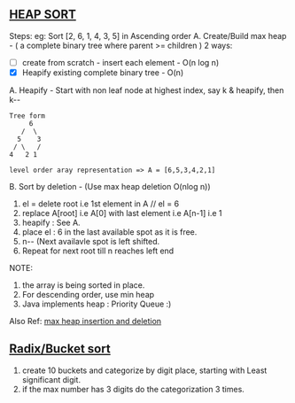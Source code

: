 



## [HEAP SORT](https://www.youtube.com/watch?v=Q_eia3jC9Ts)
Steps:
eg: Sort [2, 6, 1, 4, 3, 5] in Ascending order 
A. Create/Build max heap -  ( a complete binary tree where parent >= children )
 2 ways: 
 - [ ] create from scratch - insert each element - O(n log n) 
 - [x] Heapify existing complete binary tree - O(n)
      
A. Heapify - Start with non leaf node at highest index, say k & heapify, then k--
```
Tree form
     6     
   /  \
  5    3
 / \   / 
4   2 1
```
```
level order aray representation => A = [6,5,3,4,2,1]
```
B. Sort by deletion  - (Use max heap deletion O(nlog n))
 1. el = delete root i.e 1st element in A // el = 6
 2. replace A[root] i.e A[0] with last element i.e A[n-1] i.e 1 
 3. heapify : See A.
 4. place el : 6 in the last available spot as it is free. 
 5. n-- (Next availavle spot is left shifted.
 6. Repeat for next root till n reaches left end

NOTE: 
1. the array is being sorted in place.
2. For descending order, use min heap
3. Java implements heap : Priority Queue :)
    
Also Ref: [max heap insertion and deletion](https://www.youtube.com/watch?v=NEtwJASLU8Q&t=969s)

## [Radix/Bucket sort](https://www.youtube.com/watch?v=JMlYkE8hGJM)
1. create 10 buckets and categorize by digit place, starting with Least significant digit.
2. if the max number has 3 digits do the categorization 3 times.



